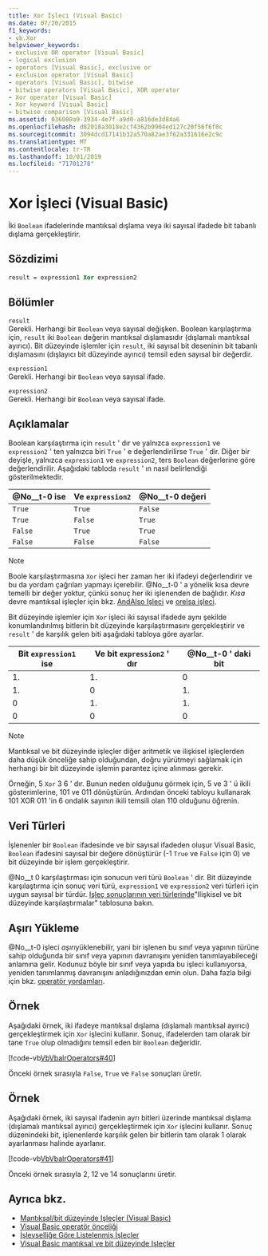 ```yaml
---
title: Xor İşleci (Visual Basic)
ms.date: 07/20/2015
f1_keywords:
- vb.Xor
helpviewer_keywords:
- exclusive OR operator [Visual Basic]
- logical exclusion
- operators [Visual Basic], exclusive or
- exclusion operator [Visual Basic]
- operators [Visual Basic], bitwise
- bitwise operators [Visual Basic], XOR operator
- Xor operator [Visual Basic]
- Xor keyword [Visual Basic]
- bitwise comparison [Visual Basic]
ms.assetid: 036000a9-3934-4e7f-a9d0-a816de3d84a6
ms.openlocfilehash: d82018a3018e2cf4362b9904ed127c20f56f6f0c
ms.sourcegitcommit: 3094dcd17141b32a570a82ae3f62a331616e2c9c
ms.translationtype: MT
ms.contentlocale: tr-TR
ms.lasthandoff: 10/01/2019
ms.locfileid: "71701278"
---
```

# <a name="xor-operator-visual-basic"></a>Xor İşleci (Visual Basic)
İki `Boolean` ifadelerinde mantıksal dışlama veya iki sayısal ifadede bit tabanlı dışlama gerçekleştirir.  
  
## <a name="syntax"></a>Sözdizimi  
  
```vb  
result = expression1 Xor expression2  
```  
  
## <a name="parts"></a>Bölümler  
 `result`  
 Gerekli. Herhangi bir `Boolean` veya sayısal değişken. Boolean karşılaştırma için, `result` iki `Boolean` değerin mantıksal dışlamasıdır (dışlamalı mantıksal ayırıcı). Bit düzeyinde işlemler için `result`, iki sayısal bit deseninin bit tabanlı dışlamasını (dışlayıcı bit düzeyinde ayırıcı) temsil eden sayısal bir değerdir.  
  
 `expression1`  
 Gerekli. Herhangi bir `Boolean` veya sayısal ifade.  
  
 `expression2`  
 Gerekli. Herhangi bir `Boolean` veya sayısal ifade.  
  
## <a name="remarks"></a>Açıklamalar  
 Boolean karşılaştırma için `result` ' dır ve yalnızca `expression1` ve `expression2` ' ten yalnızca biri `True` ' e değerlendirilirse `True` ' dir. Diğer bir deyişle, yalnızca `expression1` ve `expression2`, ters `Boolean` değerlerine göre değerlendirilir. Aşağıdaki tabloda `result` ' ın nasıl belirlendiği gösterilmektedir.  
  
|@No__t-0 ise|Ve `expression2`|@No__t-0 değeri|  
|-------------------------|--------------------------|------------------------------|  
|`True`|`True`|`False`|  
|`True`|`False`|`True`|  
|`False`|`True`|`True`|  
|`False`|`False`|`False`|  
  
> [!NOTE]
> Boole karşılaştırmasına `Xor` işleci her zaman her iki ifadeyi değerlendirir ve bu da yordam çağrıları yapmayı içerebilir. @No__t-0 ' a yönelik kısa devre temelli bir değer yoktur, çünkü sonuç her iki işlenenden de bağlıdır. *Kısa* devre mantıksal işleçler için bkz. [AndAlso Işleci](../../../visual-basic/language-reference/operators/andalso-operator.md) ve [orelsa işleci](../../../visual-basic/language-reference/operators/orelse-operator.md).  
  
 Bit düzeyinde işlemler için `Xor` işleci iki sayısal ifadede aynı şekilde konumlandırılmış bitlerin bit düzeyinde karşılaştırmasını gerçekleştirir ve `result` ' de karşılık gelen biti aşağıdaki tabloya göre ayarlar.  
  
|Bit `expression1` ise|Ve bit `expression2` ' dır|@No__t-0 ' daki bit|  
|--------------------------------|---------------------------------|----------------------------|  
|1\.|1\.|0|  
|1\.|0|1\.|  
|0|1\.|1\.|  
|0|0|0|  
  
> [!NOTE]
> Mantıksal ve bit düzeyinde işleçler diğer aritmetik ve ilişkisel işleçlerden daha düşük önceliğe sahip olduğundan, doğru yürütmeyi sağlamak için herhangi bir bit düzeyinde işlemin parantez içine alınması gerekir.  
  
 Örneğin, 5 `Xor` 3 6 ' dır. Bunun neden olduğunu görmek için, 5 ve 3 ' ü ikili gösterimlerine, 101 ve 011 dönüştürün. Ardından önceki tabloyu kullanarak 101 XOR 011 'in 6 ondalık sayının ikili temsili olan 110 olduğunu öğrenin.  
  
## <a name="data-types"></a>Veri Türleri  
 İşlenenler bir `Boolean` ifadesinde ve bir sayısal ifadeden oluşur Visual Basic, `Boolean` ifadesini sayısal bir değere dönüştürür (-1 `True` ve `False` için 0) ve bit düzeyinde bir işlem gerçekleştirir.  
  
 @No__t 0 karşılaştırması için sonucun veri türü `Boolean` ' dir. Bit düzeyinde karşılaştırma için sonuç veri türü, `expression1` ve `expression2` veri türleri için uygun sayısal bir türdür. [Işleç sonuçlarının veri türlerinde](../../../visual-basic/language-reference/operators/data-types-of-operator-results.md)"Ilişkisel ve bit düzeyinde karşılaştırmalar" tablosuna bakın.  
  
## <a name="overloading"></a>Aşırı Yükleme  
 @No__t-0 işleci *aşırı*yüklenebilir, yani bir işlenen bu sınıf veya yapının türüne sahip olduğunda bir sınıf veya yapının davranışını yeniden tanımlayabileceği anlamına gelir. Kodunuz böyle bir sınıf veya yapıda bu işleci kullanıyorsa, yeniden tanımlanmış davranışını anladığınızdan emin olun. Daha fazla bilgi için bkz. [operatör yordamları](../../../visual-basic/programming-guide/language-features/procedures/operator-procedures.md).  
  
## <a name="example"></a>Örnek  
 Aşağıdaki örnek, iki ifadeye mantıksal dışlama (dışlamalı mantıksal ayırıcı) gerçekleştirmek için `Xor` işlecini kullanır. Sonuç, ifadelerden tam olarak bir tane `True` olup olmadığını temsil eden bir `Boolean` değeridir.  
  
 [!code-vb[VbVbalrOperators#40](~/samples/snippets/visualbasic/VS_Snippets_VBCSharp/VbVbalrOperators/VB/Class1.vb#40)]  
  
 Önceki örnek sırasıyla `False`, `True` ve `False` sonuçları üretir.  
  
## <a name="example"></a>Örnek  
 Aşağıdaki örnek, iki sayısal ifadenin ayrı bitleri üzerinde mantıksal dışlama (dışlamalı mantıksal ayırıcı) gerçekleştirmek için `Xor` işlecini kullanır. Sonuç düzenindeki bit, işlenenlerde karşılık gelen bir bitlerin tam olarak 1 olarak ayarlanması halinde ayarlanır.  
  
 [!code-vb[VbVbalrOperators#41](~/samples/snippets/visualbasic/VS_Snippets_VBCSharp/VbVbalrOperators/VB/Class1.vb#41)]  
  
 Önceki örnek sırasıyla 2, 12 ve 14 sonuçlarını üretir.  
  
## <a name="see-also"></a>Ayrıca bkz.

- [Mantıksal/bit düzeyinde Işleçler (Visual Basic)](../../../visual-basic/language-reference/operators/logical-bitwise-operators.md)
- [Visual Basic operatör önceliği](../../../visual-basic/language-reference/operators/operator-precedence.md)
- [İşlevselliğe Göre Listelenmiş İşleçler](../../../visual-basic/language-reference/operators/operators-listed-by-functionality.md)
- [Visual Basic mantıksal ve bit düzeyinde Işleçler](../../../visual-basic/programming-guide/language-features/operators-and-expressions/logical-and-bitwise-operators.md)
